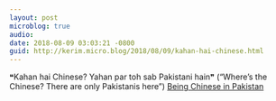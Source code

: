 ```yaml
---
layout: post
microblog: true
audio: 
date: 2018-08-09 03:03:21 -0800
guid: http://kerim.micro.blog/2018/08/09/kahan-hai-chinese.html
---
```

❝Kahan hai Chinese? Yahan par toh sab Pakistani hain❞ (“Where’s the Chinese? There are only Pakistanis here”) [Being Chinese in Pakistan](https://www.dawn.com/news/1425738)
